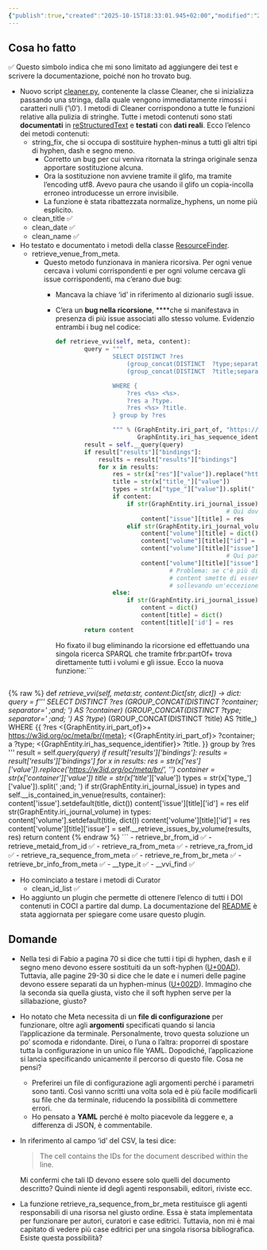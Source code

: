 ```yaml
---
{"publish":true,"created":"2025-10-15T18:33:01.945+02:00","modified":"2021-12-22T12:00:00.000+01:00","cssclasses":""}
---
```



## Cosa ho fatto

<aside>
✅ Questo simbolo indica che mi sono limitato ad aggiungere dei test e scrivere la documentazione, poiché non ho trovato bug.

</aside>

- Nuovo script [cleaner.py](https://github.com/opencitations/meta/blob/master/scripts/cleaner.py), contenente la classe Cleaner, che si inizializza passando una stringa, dalla quale vengono immediatamente rimossi i caratteri nulli (’\0’). I metodi di Cleaner corrispondono a tutte le funzioni relative alla pulizia di stringhe. Tutte i metodi contenuti sono stati **documentati** in [reStructuredText](https://docutils.sourceforge.io/rst.html) e **testati** con **dati reali**. Ecco l’elenco dei metodi contenuti:
    - string_fix, che si occupa di sostituire hyphen-minus a tutti gli altri tipi di hyphen, dash e segno meno.
        - Corretto un bug per cui veniva ritornata la stringa originale senza apportare sostituzione alcuna.
        - Ora la sostituzione non avviene tramite il glifo, ma tramite l’encoding utf8. Avevo paura che usando il glifo un copia-incolla erroneo introducesse un errore invisibile.
        - La funzione è stata ribattezzata normalize_hyphens, un nome più esplicito.
    - clean_title ✅
    - clean_date ✅
    - clean_name ✅
- Ho testato e documentato i metodi della classe [ResourceFinder](https://github.com/opencitations/meta/blob/master/lib/finder.py).
    - retrieve_venue_from_meta.
        - Questo metodo funzionava in maniera ricorsiva. Per ogni venue cercava i volumi corrispondenti e per ogni volume cercava gli issue corrispondenti, ma c’erano due bug:
            - Mancava la chiave ‘id’ in riferimento al dizionario sugli issue.
            - C’era un **bug nella ricorsione**, ****che si manifestava in presenza di più issue associati allo stesso volume. Evidenzio entrambi i bug nel codice:
                
                ```python
                def retrieve_vvi(self, meta, content):
                        query = """
                                SELECT DISTINCT ?res 
                                    (group_concat(DISTINCT  ?type;separator=' ;and; ') as ?type_)
                                    (group_concat(DISTINCT  ?title;separator=' ;and; ') as ?title_)
                
                                WHERE {
                                    ?res <%s> <%s>.
                                    ?res a ?type.
                                    ?res <%s> ?title.
                                } group by ?res
                
                                """ % (GraphEntity.iri_part_of, "https://w3id.org/oc/meta/br/" + str(meta),
                                       GraphEntity.iri_has_sequence_identifier)
                        result = self.__query(query)
                        if result["results"]["bindings"]:
                            results = result["results"]["bindings"]
                            for x in results:
                                res = str(x["res"]["value"]).replace("https://w3id.org/oc/meta/br/", "")
                                title = str(x["title_"]["value"])
                                types = str(x["type_"]["value"]).split(" ;and; ")
                                if content:
                                    if str(GraphEntity.iri_journal_issue) in types:
                												# Qui dovrebbe essere content["issue"][title]['id'] = res
                                        content["issue"][title] = res
                                    elif str(GraphEntity.iri_journal_volume) in types:
                                        content["volume"][title] = dict()
                                        content["volume"][title]["id"] = res
                                        content["volume"][title]["issue"] = dict()
                												# Qui parte la ricorsione
                                        content["volume"][title]["issue"] = self.retrieve_vvi(res, None)
                								# Problema: se c'è più di un x 
                								# content smette di essere None anche se ci trova nella ricorsione,
                								# sollevando un'eccezione di tipo KeyError
                                else:
                                    if str(GraphEntity.iri_journal_issue) in types:
                                        content = dict()
                                        content[title] = dict()
                                        content[title]['id'] = res
                        return content
                ```
                
                Ho fixato il bug eliminando la ricorsione ed effettuando una singola ricerca SPARQL che tramite frbr:partOf+ trova direttamente tutti i volumi e gli issue. Ecco la nuova funzione:```

				```python
{% raw %}
                def __retrieve_vvi(self, meta:str, content:Dict[str, dict]) -> dict:
                    query = f'''
                        SELECT DISTINCT ?res
                            (GROUP_CONCAT(DISTINCT ?container; separator=' ;and; ') AS ?container_)
                            (GROUP_CONCAT(DISTINCT ?type; separator=' ;and; ') AS ?type_)
                            (GROUP_CONCAT(DISTINCT ?title) AS ?title_)
                        WHERE {{
                            ?res <{GraphEntity.iri_part_of}>+ <https://w3id.org/oc/meta/br/{meta}>;
                                <{GraphEntity.iri_part_of}> ?container;
                                a ?type;
                                <{GraphEntity.iri_has_sequence_identifier}> ?title.
                        }} group by ?res
                    '''
                    result = self.__query(query)
                    if result['results']['bindings']:
                        results = result['results']['bindings']
                        for x in results:
                            res = str(x['res']['value']).replace('https://w3id.org/oc/meta/br/', '')
                            container = str(x['container_']['value'])
                            title = str(x['title_']['value'])
                            types = str(x['type_']['value']).split(' ;and; ')
                            if str(GraphEntity.iri_journal_issue) in types and self.__is_contained_in_venue(results, container):
                                content['issue'].setdefault(title, dict())
                                content['issue'][title]['id'] = res
                            elif str(GraphEntity.iri_journal_volume) in types:
                                content['volume'].setdefault(title, dict())
                                content['volume'][title]['id'] = res
                                content['volume'][title]['issue'] = self.__retrieve_issues_by_volume(results, res)
                    return content
{% endraw %}
                ```
	- retrieve_br_from_id ✅
    - retrieve_metaid_from_id ✅
    - retrieve_ra_from_meta ✅
    - retrieve_ra_from_id ✅
    - retrieve_ra_sequence_from_meta ✅
    - retrieve_re_from_br_meta ✅
    - retrieve_br_info_from_meta ✅
        - __type_it ✅
        - __vvi_find ✅
- Ho cominciato a testare i metodi di Curator
    - clean_id_list ✅
- Ho aggiunto un plugin che permette di ottenere l’elenco di tutti i DOI contenuti in COCI a partire dal dump. La documentazione del [README](https://github.com/opencitations/meta/blob/master/README.md) è stata aggiornata per spiegare come usare questo plugin.

## Domande

- Nella tesi di Fabio a pagina 70 si dice che tutti i tipi di hyphen, dash e il segno meno devono essere sostituiti da un soft-hyphen ([U+00AD](https://en.wikipedia.org/wiki/Soft_hyphen)). Tuttavia, alle pagine 29-30 si dice che le date e i numeri delle pagine devono essere separati da un hyphen-minus ([U+002D](https://en.wikipedia.org/wiki/Hyphen-minus)). Immagino che la seconda sia quella giusta, visto che il soft hyphen serve per la sillabazione, giusto?
- Ho notato che Meta necessita di un **file di configurazione** per funzionare, oltre agli **argomenti** specificati quando si lancia l’applicazione da terminale. Personalmente, trovo questa soluzione un po’ scomoda e ridondante. Direi, o l’una o l’altra: proporrei di spostare tutta la configurazione in un unico file YAML. Dopodiché, l’applicazione si lancia specificando unicamente il percorso di questo file. Cosa ne pensi?
    - Preferirei un file di configurazione agli argomenti perché i parametri sono tanti. Così vanno scritti una volta sola ed è più facile modificarli su file che da terminale, riducendo la possibilità di commettere errori.
    - Ho pensato a **YAML** perché è molto piacevole da leggere e, a differenza di JSON, è commentabile.
- In riferimento al campo ‘id’ del CSV, la tesi dice:
    
    > The cell contains the IDs for the document described within the line.
    > 
    
    Mi confermi che tali ID devono essere solo quelli del documento descritto? Quindi niente id degli agenti responsabili, editori, riviste ecc.
    
- La funzione retrieve_ra_sequence_from_br_meta restituisce gli agenti responsabili di una risorsa nel giusto ordine. Essa è stata implementata per funzionare per autori, curatori e case editrici. Tuttavia, non mi è mai capitato di vedere più case editrici per una singola risorsa bibliografica. Esiste questa possibilità?